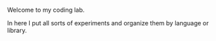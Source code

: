 Welcome to my coding lab.

In here I put all sorts of experiments and organize them by language or library.
